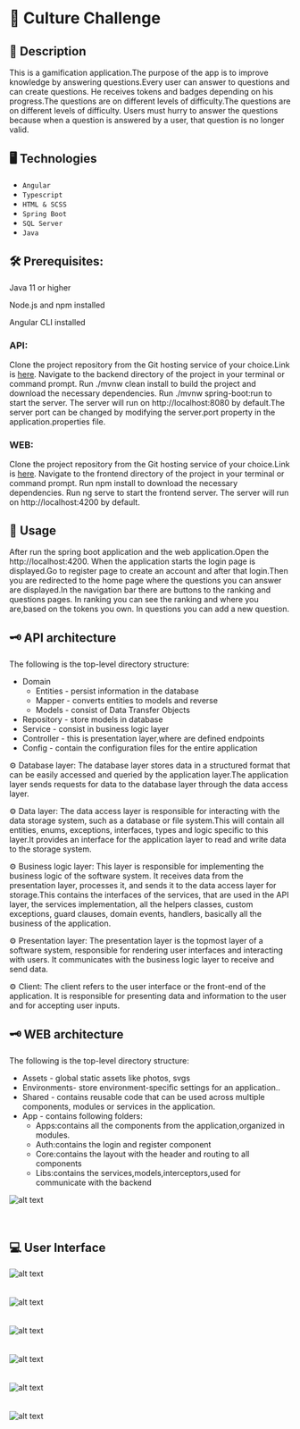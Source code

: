 # 🧠 Culture Challenge

## 🚀 Description

This is a gamification application.The purpose of the app is to improve knowledge by answering questions.Every user can answer to questions and can create questions. He receives tokens and badges depending on his progress.The questions are on different levels of difficulty.The questions are on different levels of difficulty. Users must hurry to answer the questions because when a question is answered by a user, that question is no longer valid.

## 🖥️ Technologies
* `Angular`
* `Typescript`
* `HTML & SCSS`
* `Spring Boot`
* `SQL Server`
* `Java`

## 🛠️ Prerequisites:

Java 11 or higher

Node.js and npm installed

Angular CLI installed

### API:

Clone the project repository from the Git hosting service of your choice.Link is [here](https://github.com/Piciorus/AccesaInternshipGamification-API).
Navigate to the backend directory of the project in your terminal or command prompt.
Run ./mvnw clean install to build the project and download the necessary dependencies.
Run ./mvnw spring-boot:run to start the server. The server will run on http://localhost:8080 by default.The server port can be changed by modifying the server.port property in the application.properties file.

### WEB:

Clone the project repository from the Git hosting service of your choice.Link is [here](https://github.com/Piciorus/AccesaInternshipGamification-Web).
Navigate to the frontend directory of the project in your terminal or command prompt.
Run npm install to download the necessary dependencies.
Run ng serve to start the frontend server. The server will run on http://localhost:4200 by default.


## 🏹 Usage

After run the spring boot application and the web application.Open the http://localhost:4200. 
When the application starts the login page is displayed.Go to register page to create an account and after that login.Then you are redirected to the home page where the questions you can answer are displayed.In the navigation bar there are buttons to the ranking and questions pages. In ranking you can see the ranking and where you are,based on the tokens you own. In questions you can add a new question.

## 🗝️ API architecture


The following is the top-level directory structure:
* Domain
   * Entities - persist information in the database
   * Mapper - converts entities to models and reverse
   * Models - consist of Data Transfer Objects
* Repository - store models in database
* Service - consist in business logic layer
* Controller - this is presentation layer,where are defined endpoints
* Config - contain the configuration files for the entire application
	
⚙️ Database layer: The database layer stores data in a structured format that can be easily accessed and queried by the application layer.The application layer sends requests for data to the database layer through the data access layer. 

⚙️ Data layer: The data access layer is responsible for interacting with the data storage system, such as a database or file system.This will contain all entities, enums, exceptions, interfaces, types and logic specific to this layer.It provides an interface for the application layer to read and write data to the storage system.

⚙️ Business logic layer: This layer is responsible for implementing the business logic of the software system. It receives data from the presentation layer, processes it, and sends it to the data access layer for storage.This contains the interfaces of the services, that are used in the API layer, the services implementation, all the helpers classes, custom exceptions, guard clauses, domain events, handlers, basically all the business of the application.

⚙️ Presentation layer: The presentation layer is the topmost layer of a software system, responsible for rendering user interfaces and interacting with users. It communicates with the business logic layer to receive and send data.

⚙️ Client: The client refers to the user interface or the front-end of the application. It is responsible for presenting data and information to the user and for accepting user inputs.


## 🗝️ WEB architecture
The following is the top-level directory structure:

* Assets - global static assets like photos, svgs
* Environments- store environment-specific settings for an application..
* Shared - contains reusable code that can be used across multiple components, modules or services in the application.
* App - contains following folders:
    * Apps:contains all the components from the application,organized in modules.
    * Auth:contains the login and register component
    * Core:contains the layout with the header and routing to all components
    * Libs:contains the services,models,interceptors,used for communicate with the backend

![alt text](https://github.com/Piciorus/Photos/blob/main/diagram1.png)<br/><br/><br/>

## 💻 User Interface
![alt text](https://github.com/Piciorus/Photos/blob/main/login.png)<br/><br/><br/>
![alt text](https://github.com/Piciorus/Photos/blob/main/registerpng.png)<br/><br/><br/>
![alt text](https://github.com/Piciorus/Photos/blob/main/login3.png)<br/><br/><br/>
![alt text](https://github.com/Piciorus/Photos/blob/main/home2.png)<br/><br/><br/>
![alt text](https://github.com/Piciorus/Photos/blob/main/ranking1.png)<br/><br/><br/>
![alt text](https://github.com/Piciorus/Photos/blob/main/quest1.png)<br/><br/><br/>


